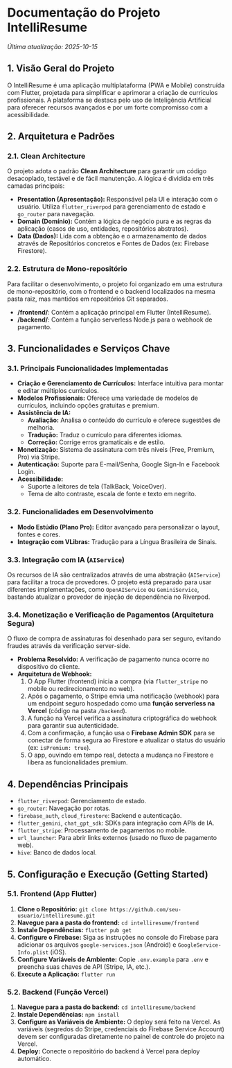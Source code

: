 # Documentação do Projeto IntelliResume

*Última atualização: 2025-10-15*

<!-- 
Este documento serve como uma fonte central de verdade para o projeto IntelliResume.
Ele é projetado para ser lido tanto por humanos quanto por assistentes de IA, 
fornecendo contexto claro sobre a arquitetura, funcionalidades e configuração do projeto.
-->

## 1. Visão Geral do Projeto

O IntelliResume é uma aplicação multiplataforma (PWA e Mobile) construída com Flutter, projetada para simplificar e aprimorar a criação de currículos profissionais. A plataforma se destaca pelo uso de Inteligência Artificial para oferecer recursos avançados e por um forte compromisso com a acessibilidade.

## 2. Arquitetura e Padrões

### 2.1. Clean Architecture
O projeto adota o padrão **Clean Architecture** para garantir um código desacoplado, testável e de fácil manutenção. A lógica é dividida em três camadas principais:

*   **Presentation (Apresentação):** Responsável pela UI e interação com o usuário. Utiliza `flutter_riverpod` para gerenciamento de estado e `go_router` para navegação.
*   **Domain (Domínio):** Contém a lógica de negócio pura e as regras da aplicação (casos de uso, entidades, repositórios abstratos).
*   **Data (Dados):** Lida com a obtenção e o armazenamento de dados através de Repositórios concretos e Fontes de Dados (ex: Firebase Firestore).

### 2.2. Estrutura de Mono-repositório
Para facilitar o desenvolvimento, o projeto foi organizado em uma estrutura de mono-repositório, com o frontend e o backend localizados na mesma pasta raiz, mas mantidos em repositórios Git separados.

- **/frontend/**: Contém a aplicação principal em Flutter (IntelliResume).
- **/backend/**: Contém a função serverless Node.js para o webhook de pagamento.

## 3. Funcionalidades e Serviços Chave

### 3.1. Principais Funcionalidades Implementadas

*   **Criação e Gerenciamento de Currículos:** Interface intuitiva para montar e editar múltiplos currículos.
*   **Modelos Profissionais:** Oferece uma variedade de modelos de currículos, incluindo opções gratuitas e premium.
*   **Assistência de IA:**
    *   **Avaliação:** Analisa o conteúdo do currículo e oferece sugestões de melhoria.
    *   **Tradução:** Traduz o currículo para diferentes idiomas.
    *   **Correção:** Corrige erros gramaticais e de estilo.
*   **Monetização:** Sistema de assinatura com três níveis (Free, Premium, Pro) via Stripe.
*   **Autenticação:** Suporte para E-mail/Senha, Google Sign-In e Facebook Login.
*   **Acessibilidade:**
    *   Suporte a leitores de tela (TalkBack, VoiceOver).
    *   Tema de alto contraste, escala de fonte e texto em negrito.

### 3.2. Funcionalidades em Desenvolvimento

*   **Modo Estúdio (Plano Pro):** Editor avançado para personalizar o layout, fontes e cores.
*   **Integração com VLibras:** Tradução para a Língua Brasileira de Sinais.

### 3.3. Integração com IA (`AIService`)

Os recursos de IA são centralizados através de uma abstração (`AIService`) para facilitar a troca de provedores. O projeto está preparado para usar diferentes implementações, como `OpenAIService` ou `GeminiService`, bastando atualizar o provedor de injeção de dependência no Riverpod.

### 3.4. Monetização e Verificação de Pagamentos (Arquitetura Segura)

O fluxo de compra de assinaturas foi desenhado para ser seguro, evitando fraudes através da verificação server-side.

*   **Problema Resolvido:** A verificação de pagamento nunca ocorre no dispositivo do cliente.
*   **Arquitetura de Webhook:**
    1.  O App Flutter (frontend) inicia a compra (via `flutter_stripe` no mobile ou redirecionamento no web).
    2.  Após o pagamento, o Stripe envia uma notificação (webhook) para um endpoint seguro hospedado como uma **função serverless na Vercel** (código na pasta `/backend`).
    3.  A função na Vercel verifica a assinatura criptográfica do webhook para garantir sua autenticidade.
    4.  Com a confirmação, a função usa o **Firebase Admin SDK** para se conectar de forma segura ao Firestore e atualizar o status do usuário (ex: `isPremium: true`).
    5.  O app, ouvindo em tempo real, detecta a mudança no Firestore e libera as funcionalidades premium.

## 4. Dependências Principais

*   `flutter_riverpod`: Gerenciamento de estado.
*   `go_router`: Navegação por rotas.
*   `firebase_auth`, `cloud_firestore`: Backend e autenticação.
*   `flutter_gemini`, `chat_gpt_sdk`: SDKs para integração com APIs de IA.
*   `flutter_stripe`: Processamento de pagamentos no mobile.
*   `url_launcher`: Para abrir links externos (usado no fluxo de pagamento web).
*   `hive`: Banco de dados local.

## 5. Configuração e Execução (Getting Started)

### 5.1. Frontend (App Flutter)

1.  **Clone o Repositório:** `git clone https://github.com/seu-usuario/intelliresume.git`
2.  **Navegue para a pasta do frontend:** `cd intelliresume/frontend`
3.  **Instale Dependências:** `flutter pub get`
4.  **Configure o Firebase:** Siga as instruções no console do Firebase para adicionar os arquivos `google-services.json` (Android) e `GoogleService-Info.plist` (iOS).
5.  **Configure Variáveis de Ambiente:** Copie `.env.example` para `.env` e preencha suas chaves de API (Stripe, IA, etc.).
6.  **Execute a Aplicação:** `flutter run`

### 5.2. Backend (Função Vercel)

1.  **Navegue para a pasta do backend:** `cd intelliresume/backend`
2.  **Instale Dependências:** `npm install`
3.  **Configure as Variáveis de Ambiente:** O deploy será feito na Vercel. As variáveis (segredos do Stripe, credenciais do Firebase Service Account) devem ser configuradas diretamente no painel de controle do projeto na Vercel.
4.  **Deploy:** Conecte o repositório do backend à Vercel para deploy automático.